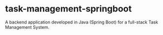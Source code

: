 # task-management-springboot
A backend application developed in Java (Spring Boot) for a full-stack Task Management System.
